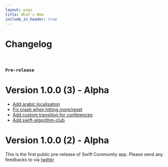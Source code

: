 ```yaml
---
layout: page
title: What's New
include_in_header: true
---
```


# Changelog

<br>

### `Pre-release`

# **Version 1.0.0 (3) - Alpha**
- [Add arabic localisation](https://github.com/superarcswift/SwiftCommunity/pull/141)
- [Fix crash when hitting more/reset](https://github.com/superarcswift/SwiftCommunity/pull/139)
- [Add custom transition for conferences](https://github.com/superarcswift/SwiftCommunity/pull/135)
- [Add swift-algorithm-club](https://github.com/superarcswift/SwiftCommunity/pull/122)

# **Version 1.0.0 (2) - Alpha**
This is the first public pre-release of Swift Community app. Please send any feedbacks to via [twitter](https://twitter.com/swift_community)